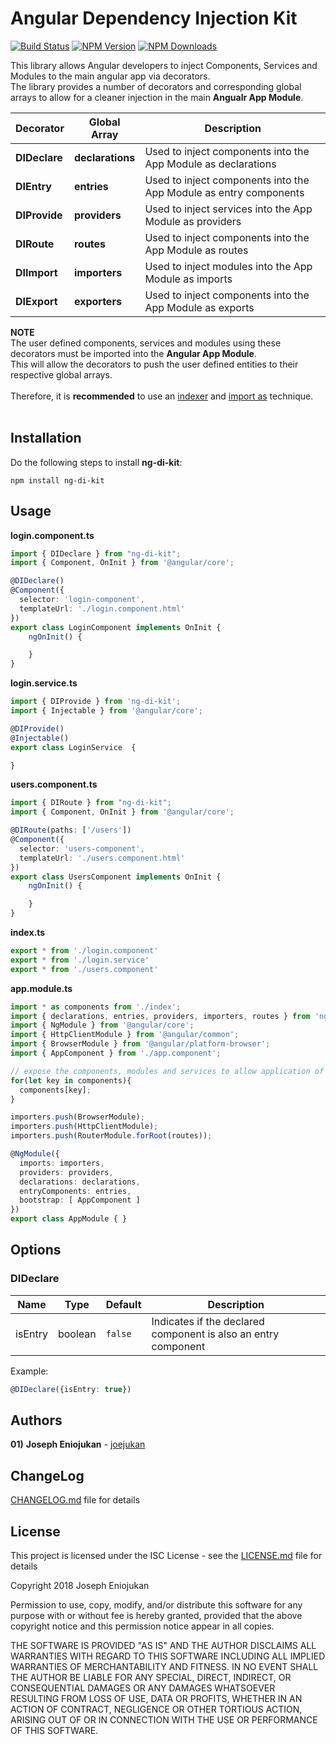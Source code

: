# Angular Dependency Injection Kit
[![Build Status](https://api.travis-ci.org/joejukan/ng-di-kit.svg?branch=master)](http://travis-ci.org/joejukan/ng-di-kit)
[![NPM Version](http://img.shields.io/npm/v/ng-di-kit.svg?style=flat)](https://www.npmjs.org/package/ng-di-kit)
[![NPM Downloads](https://img.shields.io/npm/dm/ng-di-kit.svg?style=flat)](https://npmcharts.com/compare/ng-di-kit?minimal=true)

This library allows Angular developers to inject Components, Services and Modules to the main angular 
app via decorators.<br/>
The library provides a number of decorators and corresponding global arrays to allow for a cleaner injection in the main **Angualr App Module**.<br/>

|Decorator        |Global Array         |Description                                                       |
|-----------------|---------------------|------------------------------------------------------------------|
|**DIDeclare**    |**declarations**     |Used to inject components into the App Module as declarations     |
|**DIEntry**      |**entries**          |Used to inject components into the App Module as entry components |
|**DIProvide**    |**providers**        |Used to inject services into the App Module as providers          |
|**DIRoute**      |**routes**           |Used to inject components into the App Module as routes           |
|**DIImport**     |**importers**        |Used to inject modules into the App Module as imports             |
|**DIExport**     |**exporters**        |Used to inject components into the App Module as exports          |<br/>

**NOTE**<br/>
The user defined components, services and modules using these decorators must be imported into the **Angular App Module**.<br/>
This will allow the decorators to push the user defined entities to their respective global arrays.<br/><br/>
Therefore, it is **recommended** to use an [indexer](https://www.npmjs.com/package/ts-indexer) and [import as](#importas) technique.<br/><br/>

## Installation
Do the following steps to install **ng-di-kit**:
```
npm install ng-di-kit
```

## Usage
**login.component.ts**
``` typescript
import { DIDeclare } from "ng-di-kit";
import { Component, OnInit } from '@angular/core';

@DIDeclare()
@Component({
  selector: 'login-component',
  templateUrl: './login.component.html'
})
export class LoginComponent implements OnInit {
    ngOnInit() {

    }
}
```

**login.service.ts**
``` typescript
import { DIProvide } from 'ng-di-kit';
import { Injectable } from '@angular/core';

@DIProvide()
@Injectable()
export class LoginService  {

}
```

**users.component.ts**
``` typescript
import { DIRoute } from "ng-di-kit";
import { Component, OnInit } from '@angular/core';

@DIRoute(paths: ['/users'])
@Component({
  selector: 'users-component',
  templateUrl: './users.component.html'
})
export class UsersComponent implements OnInit {
    ngOnInit() {

    }
}
```

**index.ts**
```typescript
export * from './login.component'
export * from './login.service'
export * from './users.component'
```

**app.module.ts** <a name="importas"></a>
```typescript
import * as components from './index';
import { declarations, entries, providers, importers, routes } from 'ng-di-kit';
import { NgModule } from '@angular/core';
import { HttpClientModule } from '@angular/common';
import { BrowserModule } from '@angular/platform-browser';
import { AppComponent } from './app.component';

// expose the components, modules and services to allow application of decorators
for(let key in components){
  components[key];
}

importers.push(BrowserModule);
importers.push(HttpClientModule);
importers.push(RouterModule.forRoot(routes));

@NgModule({
  imports: importers,
  providers: providers,
  declarations: declarations,
  entryComponents: entries,
  bootstrap: [ AppComponent ]
})
export class AppModule { }
```

## Options
### DIDeclare
|Name          |Type           |Default  |Description                                                        |
|--------------|---------------|---------|-------------------------------------------------------------------|
|isEntry       |boolean        |`false`  |Indicates if the declared component is also an entry component     |<br/>

Example:
```typescript
@DIDeclare({isEntry: true})
``` 

## Authors
**01)** **Joseph Eniojukan** - [joejukan](https://github.com/joejukan)<br/>

## ChangeLog
[CHANGELOG.md](https://github.com/joejukan/ng-di-kit/blob/master/CHANGELOG.md) file for details

## License
This project is licensed under the ISC License - see the [LICENSE.md](https://github.com/joejukan/ng-di-kit/blob/master/LICENSE.md) file for details

Copyright 2018 Joseph Eniojukan

Permission to use, copy, modify, and/or distribute this software for any purpose with or without fee is hereby granted, provided that the above copyright notice and this permission notice appear in all copies.

THE SOFTWARE IS PROVIDED "AS IS" AND THE AUTHOR DISCLAIMS ALL WARRANTIES WITH REGARD TO THIS SOFTWARE INCLUDING ALL IMPLIED WARRANTIES OF MERCHANTABILITY AND FITNESS. IN NO EVENT SHALL THE AUTHOR BE LIABLE FOR ANY SPECIAL, DIRECT, INDIRECT, OR CONSEQUENTIAL DAMAGES OR ANY DAMAGES WHATSOEVER RESULTING FROM LOSS OF USE, DATA OR PROFITS, WHETHER IN AN ACTION OF CONTRACT, NEGLIGENCE OR OTHER TORTIOUS ACTION, ARISING OUT OF OR IN CONNECTION WITH THE USE OR PERFORMANCE OF THIS SOFTWARE.